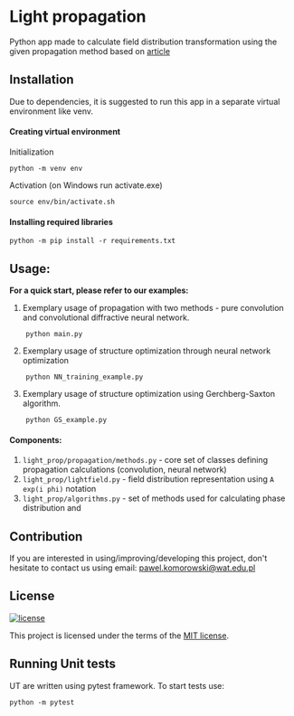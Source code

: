 # Light propagation

Python app made to calculate field distribution transformation using the given propagation method based
on [article](https://www.researchgate.net/publication/357437782_Neural-network_based_approach_to_optimize_THz_computer_generated_holograms)

## Installation

Due to dependencies, it is suggested to run this app in a separate virtual environment like venv.

#### Creating virtual environment

Initialization

    python -m venv env

Activation (on Windows run activate.exe)

    source env/bin/activate.sh

#### Installing required libraries

    python -m pip install -r requirements.txt

## Usage:

****For a quick start, please refer to our examples:****

1. Exemplary usage of propagation with two methods - pure convolution and convolutional diffractive neural network.
```commandline
    python main.py
```

2. Exemplary usage of structure optimization through neural network optimization
```commandline
    python NN_training_example.py
```

3. Exemplary usage of structure optimization using Gerchberg-Saxton algorithm.
```commandline
    python GS_example.py
```

#### Components:

1. `light_prop/propagation/methods.py` - core set of classes defining propagation calculations (convolution, neural network)
2. `light_prop/lightfield.py` - field distribution representation using `A exp(i phi)`  notation
3. `light_prop/algorithms.py` - set of methods used for calculating phase distribution and 


## Contribution
If you are interested in using/improving/developing this project, don't hesitate to contact us using email: 
pawel.komorowski@wat.edu.pl

## License

[![license](https://img.shields.io/badge/license-MIT-green.svg)](hhttps://github.com/bbrozyna/light-propagation/blob/master/LICENSE)

This project is licensed under the terms of the [MIT license](/LICENSE).

## Running Unit tests

UT are written using pytest framework. To start tests use:

`python -m pytest`
